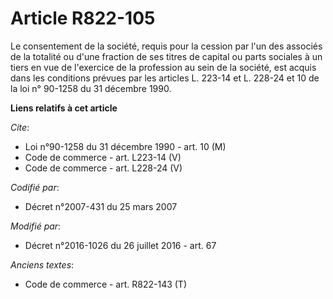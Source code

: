 # Article R822-105

Le consentement de la société, requis pour la cession par l'un des associés de la totalité ou d'une fraction de ses titres de
capital ou parts sociales à un tiers en vue de l'exercice de la profession au sein de la société, est acquis dans les
conditions prévues par les articles L. 223-14 et L. 228-24 et 10 de la loi n° 90-1258 du 31 décembre 1990.

**Liens relatifs à cet article**

_Cite_:

  - Loi n°90-1258 du 31 décembre 1990 - art. 10 (M)
  - Code de commerce - art. L223-14 (V)
  - Code de commerce - art. L228-24 (V)

_Codifié par_:

  - Décret n°2007-431 du 25 mars 2007

_Modifié par_:

  - Décret n°2016-1026 du 26 juillet 2016 - art. 67

_Anciens textes_:

  - Code de commerce - art. R822-143 (T)
